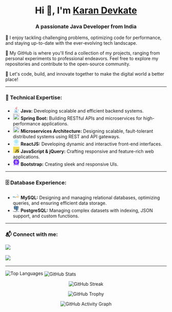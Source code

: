 <h1 align="center">Hi 👋, I'm <u>Karan Devkate</u></h1>

<h3 align="center">A passionate Java Developer from India</h3>

<div>
    <p>🔨 I enjoy tackling challenging problems, optimizing code for performance, and staying up-to-date with the ever-evolving tech landscape.</p>
    <p>🌟 My GitHub is where you'll find a collection of my projects, ranging from personal experiments to professional endeavors. Feel free to explore my repositories and contribute to the open-source community.</p>
    <p>🚀 Let's code, build, and innovate together to make the digital world a better place!</p>
</div>

<hr>

<div>
  <h3>💼 Technical Expertise:</h3>
<ul>
  <li>
    <img src="https://raw.githubusercontent.com/devicons/devicon/master/icons/java/java-original.svg" alt="java" width="20" height="20"/>  
    <b>Java:</b> Developing scalable and efficient backend systems.
  </li>
  <li>
    <img src="https://raw.githubusercontent.com/marwin1991/profile-technology-icons/refs/heads/main/icons/spring.png" width="20" height="20"/> 
    <b>Spring Boot:</b> Building RESTful APIs and microservices for high-performance applications.
  </li>
  <li>
    <img src="https://raw.githubusercontent.com/marwin1991/profile-technology-icons/refs/heads/main/icons/spring.png" width="20" height="20"/> 
    <b>Microservices Architecture:</b> Designing scalable, fault-tolerant distributed systems using REST and API gateways.
  </li>
  <li>
    <img src="https://raw.githubusercontent.com/devicons/devicon/master/icons/react/react-original-wordmark.svg" alt="react" width="20" height="20"/>
    <b>ReactJS:</b> Developing dynamic and interactive front-end interfaces.
  </li>
  <li>
    <img src="https://raw.githubusercontent.com/devicons/devicon/master/icons/javascript/javascript-original.svg" alt="javascript" width="20" height="20"/> 
    <b>JavaScript & jQuery:</b> Crafting responsive and feature-rich web applications.
  </li>
  <li>
    <img src="https://raw.githubusercontent.com/devicons/devicon/master/icons/bootstrap/bootstrap-plain-wordmark.svg" alt="bootstrap" width="20" height="20"/>
    <b>Bootstrap:</b> Creating sleek and responsive UIs.
  </li>
</ul>
</div>

<hr>

<div>
  <h3>🗄️ Database Experience:</h3>
  <ul>
    <li>
      <img src="https://raw.githubusercontent.com/devicons/devicon/master/icons/mysql/mysql-original-wordmark.svg" alt="MySQL" width="20" height="20"/>  
      <b>MySQL:</b> Designing and managing relational databases, optimizing queries, and ensuring efficient data storage.
    </li>
    <li>
      <img src="https://raw.githubusercontent.com/devicons/devicon/master/icons/postgresql/postgresql-original-wordmark.svg" alt="PostgreSQL" width="20" height="20"/> 
      <b>PostgreSQL:</b> Managing complex datasets with indexing, JSON support, and custom functions.
    </li>
  </ul>
</div>

<hr>

<div>
  <h3>📬 Connect with me:</h3>
  <p>
    <a href="https://www.linkedin.com/in/karandevkate/"><img src="https://img.shields.io/badge/LinkedIn-%230077B5.svg?style=flat-square&logo=linkedin&logoColor=white" /></a>
  </p>
  <p>
    <a href="mailto:karandevkate225@gmail.com"><img src="https://img.shields.io/badge/gmail-%23DD0031.svg" /></a>
  </p>
</div>

<hr>

<p><img align="left" src="https://github-readme-stats.vercel.app/api/top-langs/?username=mrkarandevkate&layout=compact&theme=radical" alt="Top Languages" /></p>
<p>&nbsp;<img align="center" src="https://github-readme-stats.vercel.app/api?username=mrkarandevkate&show_icons=true&theme=radical" alt="GitHub Stats" /></p>
<p align="center">
  <img src="https://github-readme-streak-stats.herokuapp.com/?user=mrkarandevkate&theme=radical" alt="GitHub Streak" />
</p>
<p align="center">
  <img src="https://github-profile-trophy.vercel.app/?username=mrkarandevkate&theme=radical&no-frame=true&no-bg=true&margin-w=4" alt="GitHub Trophy" />
</p>
<p align="center">
  <img src="https://github-readme-activity-graph.cyclic.app/graph?username=mrkarandevkate&bg_color=1c1917&color=ffffff&line=0891b2&point=ffffff&hide_border=true" alt="GitHub Activity Graph" />
</p>
